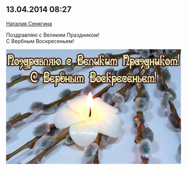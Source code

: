 ## 13.04.2014 08:27

[Наталия Сенягина](https://vk.com/id33862652)

Поздравляю с Великим Праздником!<br />
С Вербным Воскресеньем!

![2014_04_13---08_27.jpg](img/2014_04_13---08_27.jpg)

